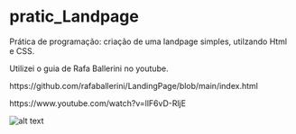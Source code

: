 # pratic_Landpage
Prática de programação: criação de uma landpage simples, utilzando Html e CSS.

Utilizei o guia de Rafa Ballerini no youtube.
<p>https://github.com/rafaballerini/LandingPage/blob/main/index.html
<p>https://www.youtube.com/watch?v=llF6vD-RljE

![alt text](http://url/to/img.png)
